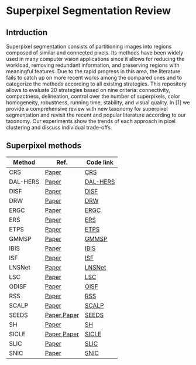 # Superpixel Segmentation Review

## Intrduction

Superpixel segmentation consists of partitioning images into regions composed of similar and connected
pixels. Its methods have been widely used in many computer vision applications since it allows for reducing
the workload, removing redundant information, and preserving regions with meaningful features. Due to
the rapid progress in this area, the literature fails to catch up on more recent works among the compared
ones and to categorize the methods according to all existing strategies. This repository allows to evaluate 20 strategies based on nine criteria: connectivity, compactness, delineation, control over the number of superpixels, color homogeneity, robustness, running time, stability, and visual quality. In [1] we provide a comprehensive review with new taxonomy for superpixel segmentation and revisit the recent and popular literature according to our taxonomy. Our experiments show the trends of each approach in pixel clustering and discuss individual trade-offs. 

## Superpixel methods

| Method   | Ref. | Code link |
|----------|------|-----------|
| CRS      |[Paper](https://doi.org/10.1007/978-3-642-40395-8_21)|[CRS](https://github.com/davidstutz/superpixel-benchmark)|[CRS](https://github.com/davidstutz/superpixel-benchmark)
| DAL-HERS |[Paper](http://openaccess.thecvf.com/content/WACV2022/html/Peng_HERS_Superpixels_Deep_Affinity_Learning_for_Hierarchical_Entropy_Rate_Segmentation_WACV_2022_paper.html)|[DAL-HERS](https://github.com/hankuipeng/DAL-HERS)|
| DISF     |[Paper](https://doi.org/10.1109/LSP.2020.3015433)|[DISF](https://github.com/LIDS-UNICAMP/ODISF)|
| DRW      |[Paper](https://doi.org/10.1109/TIP.2020.2967583)|[DRW](https://github.com/zh460045050/DRW)|
| ERGC     |[Paper](https://doi.org/10.1016/j.irbm.2013.12.007)|[ERGC](https://github.com/davidstutz/superpixel-benchmark)|
| ERS      |[Paper](https://doi.org/10.1109/CVPR.2011.5995323)|[ERS](https://github.com/akanazawa/collective-classification/tree/master/segmentation)|
| ETPS     |[Paper](http://openaccess.thecvf.com/content_cvpr_2015/html/Yao_Real-Time_Coarse-to-Fine_Topologically_2015_CVPR_paper.html)|[ETPS](https://bitbucket.org/mboben/spixel/src/master/)|
| GMMSP    |[Paper](https://doi.org/10.1109/TIP.2018.2836306)|[GMMSP](https://github.com/ahban/GMMSP-superpixel)|
| IBIS     |[Paper](https://doi.org/10.1109/ACCESS.2021.3081919)|[IBIS](https://github.com/xapha/IBIS)|
| ISF      |[Paper](https://doi.org/10.1109/TIP.2019.2897941)|[ISF](https://www.ic.unicamp.br/afalcao/downloads.html)|
| LNSNet   |[Paper](http://openaccess.thecvf.com/content/CVPR2021/html/Zhu_Learning_the_Superpixel_in_a_Non-Iterative_and_Lifelong_Manner_CVPR_2021_paper.html)|[LNSNet](https://github.com/zh460045050/LNSNet)|
| LSC      |[Paper](http://openaccess.thecvf.com/content_cvpr_2015/html/Li_Superpixel_Segmentation_Using_2015_CVPR_paper.html)|[LSC](https://jschenthu.weebly.com/projects.html)|
| ODISF    |[Paper](https://doi.org/10.1109/SIBGRAPI54419.2021.00054)|[OISF](https://github.com/LIDS-UNICAMP/ODISF)|
| RSS      |[Paper](https://doi.org/10.1007/s11263-020-01352-9)|[RSS](https://github.com/dfchai/Rooted-Spanning-Superpixels)|
| SCALP    |[Paper](https://doi.org/10.1016/j.cviu.2018.01.006)|[SCALP](https://github.com/rgiraud/scalp)|
| SEEDS    |[Paper](https://doi.org/10.1007/978-3-642-33786-4_2),[Paper](https://doi.org/10.1007/s11263-014-0744-2)|[SEEDS](https://github.com/davidstutz/superpixel-benchmark)
| SH       |[Paper](https://doi.org/10.1109/TIP.2018.2836300)|[SH](https://github.com/semiquark1/boruvka-superpixel)|
| SICLE    |[Paper](https://doi.org/10.1007/978-3-031-19897-7_21),[Paper](https://doi.org/10.48550/arXiv.2204.03533)|[SICLE](https://github.com/LIDS-UNICAMP/SICLE)|
| SLIC     |[Paper](https://doi.org/10.1109/TPAMI.2012.120)|[SLIC](https://www.epfl.ch/labs/ivrl/research/slic-superpixels/)|
| SNIC     |[Paper](https://openaccess.thecvf.com/content_cvpr_2017/html/Achanta_Superpixels_and_Polygons_CVPR_2017_paper.html)|[SNIC](https://github.com/achanta/SNIC)|

